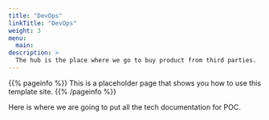 ```yaml
---
title: "DevOps"
linkTitle: "DevOps"
weight: 3
menu:
  main:
description: >
  The hub is the place where we go to buy product from third parties. 
---
```


{{% pageinfo %}}
This is a placeholder page that shows you how to use this template site.
{{% /pageinfo %}}


Here is where we are going to put all the tech documentation for POC.  

